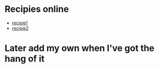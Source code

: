 





# Recipies online
- [recipie1](https://www.recipetineats.com/banh-mi-vietnamese-sandwich/)
- [recipie2](https://www.allrecipes.com/recipe/187342/banh-mi/)

# Later add my own when I've got the hang of it